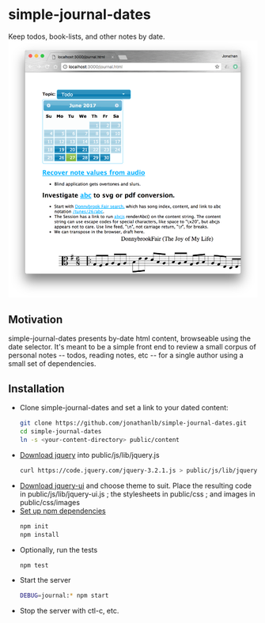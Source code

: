 # simple-journal-dates
Keep todos, book-lists, and other notes by date.
![Alt text](screenshots/simple-journal-dates.png?raw=true "simple-journal-dates example view")

## Motivation
simple-journal-dates presents by-date html content, browseable using the date selector.
It's meant to be a simple front end to review a small corpus of personal notes -- todos, reading notes, etc -- for a single author using a small set of dependencies.

## Installation
- Clone simple-journal-dates and set a link to your dated content:
  ```bash
  git clone https://github.com/jonathanlb/simple-journal-dates.git
  cd simple-journal-dates
  ln -s <your-content-directory> public/content
  ```
- [Download jquery](https://jquery.com/download/) into public/js/lib/jquery.js
  ```bash
  curl https://code.jquery.com/jquery-3.2.1.js > public/js/lib/jquery.js
  ```
- [Download jquery-ui](https://jqueryui.com/download/) and choose theme to suit.
  Place the resulting code in public/js/lib/jquery-ui.js ; the stylesheets in public/css ; and images in public/css/images
- [Set up npm dependencies](https://docs.npmjs.com/getting-started/using-a-package.json)
  ```bash
  npm init
  npm install
  ```
- Optionally, run the tests
  ```bash
  npm test
  ```
- Start the server
  ```bash
  DEBUG=journal:* npm start
  ```
- Stop the server with ctl-c, etc.
